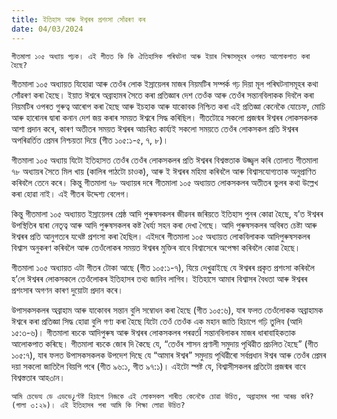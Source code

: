 ```yaml
---
title: ইতিহাস আৰু ঈশ্বৰৰ প্ৰশংসা সোঁৱৰণ কৰ
date: 04/03/2024
---
```


`গীতমালা ১০৫ অধ্যায় পঢ়ক। এই গীতত কি কি ঐতিহাসিক পৰিঘটনা আৰু ইয়াৰ শিক্ষাসমূহৰ ওপৰত আলোকপাত কৰা হৈছে?`

গীতমালা ১০৫ অধ্যায়ত যিহোৱা আৰু তেওঁৰ লোক ইস্ৰায়েলৰ মাজৰ নিয়মটিৰ সম্পৰ্ক গঢ় দিয়া মূল পৰিঘটনাসমূহৰ কথা সোঁৱৰণ কৰা হৈছে। ইয়াত ঈশ্বৰে অব্ৰাহামৰ সৈতে কৰা প্ৰতিজ্ঞাৰ দেশ তেওঁক আৰু তেওঁৰ সন্তানবিলাকক দিবলৈ কৰা নিয়মটিৰ ওপৰত গুৰুত্ব আৰোপ কৰা হৈছে আৰু ইচহাক আৰু যাকোবক নিশ্চিত কৰা এই প্ৰতিজ্ঞা কেনেকৈ যোচেফ, মোচি আৰু হাৰোনৰ দ্বাৰা কনান দেশ জয় কৰাৰ সময়ত ঈশ্বৰে সিদ্ধ কৰিছিল। গীতটোৱে সকলো প্ৰজন্মৰ ঈশ্বৰৰ লোকসকলক আশা প্ৰদান কৰে, কাৰণ অতীতৰ সময়ত ঈশ্বৰৰ আচৰিত কাৰ্য্যই সকলো সময়তে তেওঁৰ লোকসকল প্ৰতি ঈশ্বৰৰ অপৰিৱৰ্তিত প্ৰেমৰ নিশ্চয়তা দিয়ে (গীত ১০৫:১-৫, ৭, ৮)।

গীতমালা ১০৫ অধ্যায় যিটো ইতিহাসত তেওঁৰ তেওঁৰ লোকসকলৰ প্ৰতি ঈশ্বৰৰ বিশ্বস্ততাক উজ্জ্বল কৰি তোলাত গীতমালা ৭৮ অধ্যায়ৰ সৈতে মিল খায় (কালিৰ পাঠটো চাওক), আৰু ই ঈশ্বৰৰ মহিমা কৰিবলৈ আৰু বিশ্বাসযোগ্যতাক অনুপ্ৰাণিত কৰিবলৈ তেনে কৰে। কিন্তু গীতমালা ৭৮ অধ্যায়ৰ দৰে গীতমালা ১০৫ অধ্যায়ত লোকসকলৰ অতীতৰ ভুলৰ কথা উল্লেখ কৰা হোৱা নাই। এই গীতৰ উদ্দেশ্য বেলেগ।

কিন্তু গীতমালা ১০৫ অধ্যায়ত ইস্ৰায়েলৰ শ্ৰেষ্ঠ আদি পুৰুষসকলৰ জীৱনৰ জৰিয়তে ইতিহাস পুনৰ কোৱা হৈছে, য’ত ঈশ্বৰৰ উপস্থিতিৰ দ্বাৰা নেতৃত্ব আৰু আদি পুৰুষসকলৰ কষ্ট ধৈৰ্য্য সহন কৰা দেখা গৈছে। আদি পুৰুষসকলৰ অবিৰত চেষ্টা আৰু ঈশ্বৰৰ প্ৰতি আনুগত্যৰ যথেষ্ট প্ৰশংসা কৰা হৈছিল। এইদৰে গীতমালা ১০৫ অধ্যায়ত লোকবিলাকক আদিপুৰুষসকলৰ বিশ্বাস অনুকৰণ কৰিবলৈ আৰু তেওঁলোকৰ সময়ত ঈশ্বৰৰ মুক্তিৰ বাবে বিশ্বাসেৰে অপেক্ষা কৰিবলৈ কোৱা হৈছে।

গীতমালা ১০৫ অধ্যায়ত এটা গীতৰ টোকা আছে (গীত ১০৫:১-৭), যিয়ে দেখুুৱাইছে যে ঈশ্বৰৰ প্ৰকৃত প্ৰশংসা কৰিবলৈ হ’লে ঈশ্বৰৰ লোকসকলে তেওঁলোকৰ ইতিহাসৰ তথ্য জানিব লাগিব। ইতিহাসে আমাৰ বিশ্বাসৰ বৈধতা আৰু ঈশ্বৰৰ প্ৰশংসাৰ অগণন কাৰণ দুয়োটা প্ৰদান কৰে।

উপাসকসকলৰ অব্ৰাহাম আৰু যাকোবৰ সন্তান বুলি সম্বোধন কৰা হৈছে (গীত ১০৫:৬), যাৰ ফলত তেওঁলোকক অব্ৰাহামক ঈশ্বৰে কৰা প্ৰতিজ্ঞা সিদ্ধ হোৱা বুলি গণ্য কৰা হৈছে যিটো তেওঁ তেওঁক এক মহান জাতি হিচাপে গঢ়ি তুলিব (আদি ১৫:৩-৬)। গীতমালা ৰচকে আদিপুৰুষ আৰু ঈশ্বৰৰ লোকসকলৰ পৰৱৰ্তÏ সন্তানবিলাকৰ মাজৰ ধাৰাবাহিকতাক আলোকপাত কৰিছে। গীতমালা ৰচকে জোৰ দি কৈছে যে, “তেওঁৰ শাসন প্ৰণালী সমুদায় পৃথিৱীত প্ৰচলিত হৈছে” (গীত ১০৫:৭), যাৰ ফলত উপাসকসকলক উপদেশ দিছে যে “আমাৰ ঈশ্বৰ” সমুদায় পৃথিৱীৰো সৰ্বপ্ৰধান ঈশ্বৰ আৰু তেওঁৰ প্ৰেমৰ দয়া সকলো জাতিলৈ বিয়পি পৰে (গীত ৯৬:১, গীত ৯৭:১)। এইটো স্পষ্ট যে, বিশ্বাসীসকলৰ প্ৰতিটো প্ৰজন্মৰ বাবে বিশ্বস্ততাৰ আহ৩ান।

`আমি চেভেত্থ ডে এডভে¿ণ্টষ্ট হিচাপে নিজকে এই লোকসকল শাৰীত কেনেকৈ চোৱা উচিত, অব্ৰাহামৰ পৰা আৰম্ভ কৰি? (গালা ৩:২৯)। এই ইতিহাসৰ পৰা আমি কি শিক্ষা লোৱা উচিত?`